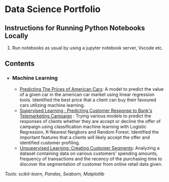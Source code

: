 # Data Science Portfolio

## Instructions for Running Python Notebooks Locally
1. Run notebooks as usual by using a jupyter notebook server, Vscode etc.

## Contents

- ### Machine Learning

	- [Predicting The Prices of American Cars](https://github.com/GilangSatriya/data-science-portfolio/blob/main/Predicting%20Prices%20of%20American%20Cars/Final_CarPrice_Prediction.ipynb): A model to predict the value of a given car in the american car market using linear regression tools. Identified the best price that a client can buy their favoured cars utilizing machine learning.
	- [Supervised Learning : Predicting Customer Response to Bank's Telemarketing Campaign](https://github.com/GilangSatriya/data-science-portfolio/blob/main/Predicting%20Customer%20Response%20to%20Bank's%20Telemarketing%20Campaign/Predicting%20Customer%20Response%20to%20Bank's%20Telemarketing%20Campaign.ipynb) : Trying various models to predict the responses of clients whether they are accept or decline the offer of campaign using classification machine learning with Logistic Regression, K-Nearest Neigbors and Random Forest. Identified the important features that a clients will likely accept the offer and identified customer profiling. 
	- [Unsupervised Learning: Creating Customer Segments](https://github.com/GilangSatriya/data-science-portfolio/blob/main/Online%20Retail%20Customer%20Segmentation/Customer%20Segment%20of%20Online%20Retail.ipynb): Analyzing a dataset containing data on various customers'  spending amounts, frequency of transactions and the recency of the purchasing time to discover the segmentation of customer from online retail data given.

_Tools: scikit-learn, Pandas, Seaborn, Matplotlib_
